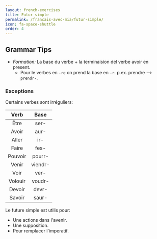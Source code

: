 ```yaml
---
layout: french-exercises
title: Futur simple
permalink: /francais-avec-mia/futur-simple/
icon: fa-space-shuttle
order: 4
---
```


## Grammar Tips

- *Formation:* La base du verbe + la terminaision del verbe avoir en present.
    - Pour le verbes en `-re` on prend la base en `-r`. p.ex. prendre --> `prendr-`. 

### Exceptions

Certains verbes sont irréguliers:

| Verb | Base |
|:-------:|:-------:|
| Être | ser- |
| Avoir | aur- |
| Aller | ir- |
| Faire | fes- |
| Pouvoir | pourr- |
| Venir | viendr- |
| Voir | ver- |
| Volouir | voudr- |
| Devoir | devr- |
| Savoir | saur- |


Le future simple est utilis pour:

- Une actions dans l'avenir.
- Une supposition.
- Pour remplacer l'imperatif.